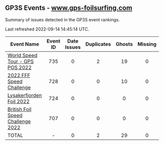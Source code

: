 ## GP3S Events - www.gps-foilsurfing.com

Summary of issues detected in the GP3S event rankings.

Last refreshed 2022-09-14 14:45:14 UTC.

| Event Name | Event ID | Date Issues | Duplicates | Ghosts | Missing | Incorrect | Actions |
| ---------- | :------: | :---------: | :--------: | :----: | :-----: | :-------: | :-----: |
| [World Speed Tour - GPS POS 2022](735.md) | 735 | 0 | 2 | 19 | 0 | 0 | 2 |
| [2022 FFF Speed Challenge](728.md) | 728 | 0 | 0 | 10 | 0 | 0 | 1 |
| [Lysakerfjorden Foil 2022](724.md) | 724 | 0 | 0 | 0 | 0 | 14 | 3 |
| [British Foil Speed Challenge 2022](707.md) | 707 | 0 | 0 | 0 | 0 | 2 | 1 |
| TOTAL | - | 0 | 2 | 29 | 0 | 16 | 7 |
